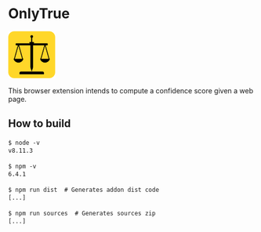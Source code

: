 # OnlyTrue

<img src="icons/logo.svg" alt="drawing" width="96"/>

This browser extension intends to compute a confidence score given a web page.

## How to build
```
$ node -v
v8.11.3

$ npm -v
6.4.1

$ npm run dist  # Generates addon dist code
[...]

$ npm run sources  # Generates sources zip
[...]
```